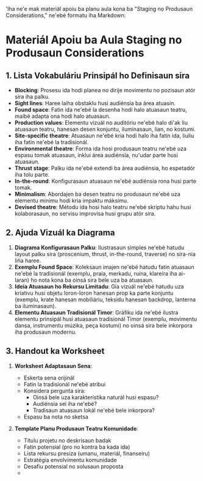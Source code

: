 'Iha ne'e mak materiál apoiu ba planu aula kona ba "Staging no Produsaun Considerations," ne'ebé formatu iha Markdown:

# Materiál Apoiu ba Aula Staging no Produsaun Considerations

## 1. Lista Vokabuláriu Prinsipál ho Definisaun sira

- **Blocking**: Prosesu ida hodi planea no dirije movimentu no pozisaun atór sira iha palku.
- **Sight lines**: Haree laiha obstaklu husi audiénsia ba área atuasin.
- **Found space**: Fatin ida ne'ebé la desenha hodi halo atuasaun teatru, maibé adapta ona hodi halo atuasaun.
- **Production values**: Elementu vizuál no auditóriu ne'ebé halo di'ak liu atuasaun teatru, hanesan desen konjuntu, iluminasaun, lian, no kostumi.
- **Site-specific theatre**: Atuasaun ne'ebé kria hodi halo iha fatin ida, liuliu iha fatin ne'ebé la tradisionál.
- **Environmental theatre**: Forma ida hosi produsaun teatru ne'ebé uza espasu tomak atuasaun, inklui área audiénsia, nu'udar parte husi atuasaun.
- **Thrust stage**: Palku ida ne'ebé extendi ba área audiénsia, ho espetadór iha tolu parte.
- **In-the-round**: Konfigurasaun atuasaun ne'ebé audiénsia rona husi parte tomak.
- **Minimalism**: Abordajen ba desen teatru no produsaun ne'ebé uza elementu minimu hodi kria impaktu máksimu.
- **Devised theatre**: Métodu ida hosi halo teatru ne'ebé skriptu hahu husi kolaborasaun, no servisu improvisa husi grupu atór sira.

## 2. Ajuda Vizuál ka Diagrama

1. **Diagrama Konfigurasaun Palku**: Ilustrasaun simples ne'ebé hatudu layout palku sira (proscenium, thrust, in-the-round, traverse) no sira-nia liña haree.
2. **Exemplu Found Space**: Koleksaun imajen ne'ebé hatudu fatin atuasaun ne'ebé la tradisionál (exemplu, praia, merkadu, ruína, klareira iha ai-laran) ho nota kona ba oinsá sira bele uza ba atuasaun.
3. **Ideia Atuasaun ho Rekursu Limitadu**: Gia vizuál ne'ebé hatudu uza kriativu husi objetu loron-loron hanesan prop ka parte konjuntu (exemplu, krate hanesan mobiliáriu, teksidu hanesan backdrop, lanterna ba iluminasaun).
4. **Elementu Atuasaun Tradisionál Timor**: Gráfiku ida ne'ebé ilustra elementu prinsipál husi atuasaun tradisionál Timor (exemplu, movimentu dansa, instrumentu múzika, peça kostumi) no oinsá sira bele inkorpora iha produsaun modernu.

## 3. Handout ka Worksheet

1. **Worksheet Adaptasaun Sena**:
   - Eskerta sena orijinál
   - Fatin la tradisionál ne'ebé atribui
   - Konsidera pergunta sira:
     * Oinsá bele uza karakterístika naturál husi espasu?
     * Audiénsia sei iha ne'ebé?
     * Tradisaun atuasaun lokál ne'ebé bele inkorpora?
   - Espasu ba nota no sketsa

2. **Template Planu Produsaun Teatru Komunidade**:
   - Títulu projetu no deskrisaun badak
   - Fatin potensial (pro no kontra ba kada ida)
   - Lista rekursu presiza (umanu, materiál, finanseiru)
   - Estratégia envolvimentu komunidade
   - Desafiu potensial no solusaun proposta
   -